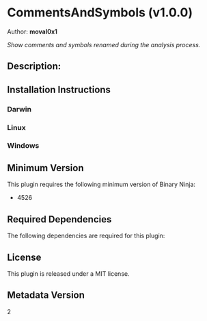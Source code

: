 # CommentsAndSymbols (v1.0.0)
Author: **moval0x1**

_Show comments and symbols renamed during the analysis process._

## Description:




## Installation Instructions

### Darwin



### Linux



### Windows



## Minimum Version

This plugin requires the following minimum version of Binary Ninja:

* 4526



## Required Dependencies

The following dependencies are required for this plugin:



## License

This plugin is released under a MIT license.
## Metadata Version

2
